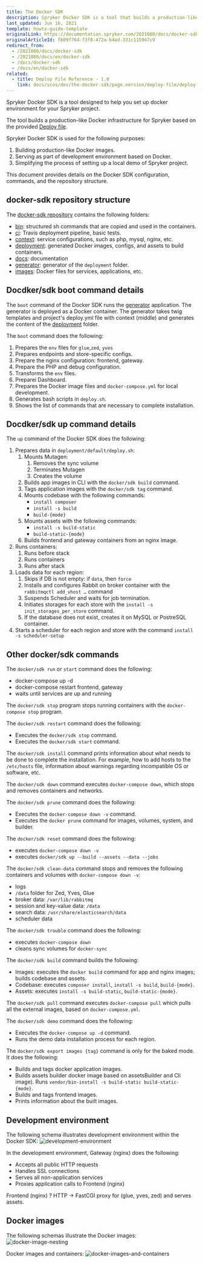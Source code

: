 ```yaml
---
title: The Docker SDK
description: Spryker Docker SDK is a tool that builds a production-like Docker infrustructure for Spryker.
last_updated: Jun 16, 2021
template: howto-guide-template
originalLink: https://documentation.spryker.com/2021080/docs/docker-sdk
originalArticleId: f609f764-f3f8-472a-b4ad-331c115947c9
redirect_from:
  - /2021080/docs/docker-sdk
  - /2021080/docs/en/docker-sdk
  - /docs/docker-sdk
  - /docs/en/docker-sdk
related:
  - title: Deploy File Reference - 1.0
    link: docs/scos/dev/the-docker-sdk/page.version/deploy-file/deploy-file-reference-1.0.html
---
```


Spryker Docker SDK is a tool designed to help you set up docker environment for your Spryker project.

The tool builds a production-like Docker infrastructure for Spryker based on the provided [Deploy file](/docs/scos/dev/the-docker-sdk/{{page.version}}/deploy-file/deploy-file-reference-1.0.html).

Spryker Docker SDK is used for the following purposes:

1. Building production-like Docker images.
2. Serving as part of development environment based on Docker.
3. Simplifying the process of setting up a local demo of Spryker project.

This document provides details on the Docker SDK configuration, commands, and the repository structure.

## docker-sdk repository structure

The [docker-sdk repository](https://github.com/spryker/docker-sdk) contains the following folders:

* [bin](https://github.com/spryker/docker-sdk/tree/master/bin): structured sh commands that are copied and used in the containers.
* [ci](https://github.com/spryker/docker-sdk/tree/master/ci): Travis deployment pipeline, basic tests.
* [context](https://github.com/spryker/docker-sdk/tree/master/context): service configurations, such as php, mysql, nginx, etc.
* [deployment](https://github.com/spryker/docker-sdk/tree/master/deployment): generated Docker images, configs, and assets to build containers.
* [docs](https://github.com/spryker/docker-sdk/tree/master/docs): documentation
* [generator](https://github.com/spryker/docker-sdk/tree/master/generator): generator of the `deployment` folder.
* [images](https://github.com/spryker/docker-sdk/tree/master/images): Docker files for services, applications, etc.
  
## Docdker/sdk boot command details

The `boot` command of the Docker SDK runs the [generator](https://github.com/spryker/docker-sdk/tree/master/generator) application. The generator is deployed as a Docker container. The generator
takes twig templates and project's deploy.yml file with context (middle) and generates the content of the [deployment](https://github.com/spryker/docker-sdk/tree/master/deployment) folder.

The `boot` command does the following:
1. Prepares the `env` files for `glue`,`zed`, `yves`
2. Prepares endpoints and store-specific configs.
3. Prepare the nginx configuration: frontend, gateway.
4. Prepare the PHP and debug configuration.
5. Transforms the `env` files.
6. Prepareі Dashboard.
7. Prepares the Docker image files and `docker-compose.yml` for local development.
8. Generates bash scripts in `deploy.sh`.
9. Shows the list of commands that are necessary to complete installation.

## Docdker/sdk up command details

The `up` command of the Docker SDK does the following:

1. Prepares data in `deployment/default/deploy.sh`:
   1. Mounts Mutagen: 
      1. Removes the sync volume
      2. Terminates Mutagen
      3. Creates the volume
   2. Builds app images in CLI with the `docker/sdk build` command.
   3. Tags application images with the `docker/sdk tag` command.
   4. Mounts codebase with the following commands:
      - `install composer`
      - `install -s build`
      - `build-{mode}`
   5. Mounts assets with the following commands:
      - `install -s build-static`
      - `build-static-{mode}`
   6. Builds frontend and gateway containers from an nginx image.
2. Runs containers:
   1. Runs before stack
   2. Runs containers
   3. Runs after stack
3. Loads data for each region:
   1. Skips if DB is not empty: if `data`, then `force`
   2. Installs and configures Rabbit on broker container with the `rabbitmqctl add_vhost …` command
   3. Suspends Scheduler and waits for job termination.
   4. Initiates storages for each store with the `install -s init_storages_per_store` command. 
   5. If the database does not exist, creates it on MySQL or PostreSQL container.
4. Starts a scheduler for each region and store with the command `install -s scheduler-setup`

## Other docker/sdk commands

The `docker/sdk run` or `start` command does the following:
 - docker-compose up -d
 - docker-compose restart frontend, gateway
 - waits until services are up and running

The `docker/sdk stop` program stops running containers with the `docker-compose stop` program.

The `docker/sdk restart` command does the following:
 - Executes the `docker/sdk stop` command.
 - Executes the `docker/sdk start` command.

The `docker/sdk install` command prints information about what needs to be done to complete the installation. For example, how to add hosts to the `/etc/hosts` file, information about warnings regarding incompatible OS or software, etc.

The `docker/sdk down` command executes `docker-compose down`, which stops and removes containers and networks.

The `docker/sdk prune` command does the following:
- Executes the `docker-compose down -v` command.
- Executes the `docker prune` command for images, volumes, system, and builder.

The `docker/sdk reset`  command does the following:
- executes `docker-compose down -v`
- executes `docker/sdk up --build --assets --data --jobs`

The `docker/sdk clean-data` command stops and removes the following containers and volumes with  `docker-compose down -v`:
- logs
- `/data` folder for Zed, Yves, Glue
- broker data: `/var/lib/rabbitmq`
- session and key-value data: `/data`
- search data: `/usr/share/elasticsearch/data`
- scheduler data

The `docker/sdk trouble` command does the following:
* executes `docker-compose down`
* cleans sync volumes for `docker-sync`

The `docker/sdk build` command builds the following:
- Images: executes the `docker build` command for app and nginx images; builds codebase and assets.
- Codebase: executes `composer install`, `install -s build`, `build-{mode}`.
- Assets: executes `install -s build-static`, `build-static-{mode}`.

The `docker/sdk pull` command executes `docker-compose pull` which pulls all the external images, based on `docker-compose.yml`.

The `docker/sdk demo` command does the following:
 - Executes the `docker-compose up -d` command.
 - Runs the demo data installation process for each region.

The `docker/sdk export images {tag}` command is only for the baked mode. It does the following:
 - Builds and tags docker application images.
 - Builds assets builder docker image based on assetsBuilder and Cli image). Runs `vendor/bin-install -s build-static build-static-{mode}`.
 - Builds and tags frontend images.
 - Prints information about the built images.


## Development environment
The following schema illustrates development environment within the Docker SDK:
![development-environment](https://spryker.s3.eu-central-1.amazonaws.com/docs/scos/dev/the-docker-sdk/the-docker-sdk/development-environment.png)

In the development environment, Gateway (nginx) does the following:

* Accepts all public HTTP requests
* Handles SSL connections
* Serves all non-application services
* Proxies application calls to Frontend (nginx)

Frontend (nginx) ? HTTP -> FastCGI proxy for (glue, yves, zed) and serves assets.

## Docker images
The following schemas illustrate the Docker images:
![docker-image-nesting](https://spryker.s3.eu-central-1.amazonaws.com/docs/scos/dev/the-docker-sdk/the-docker-sdk/Docker-image-nesting.png)

Docker images and containers:
![docker-images-and-containers](https://spryker.s3.eu-central-1.amazonaws.com/docs/scos/dev/the-docker-sdk/the-docker-sdk/Docker-files-inheritance.png)





